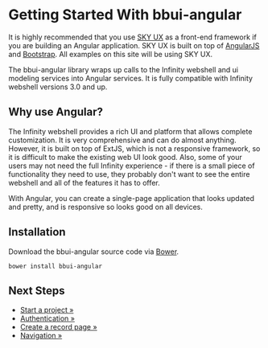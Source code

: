 # Getting Started With bbui-angular

It is highly recommended that you use [SKY UX](http://skyux.developer.blackbaud.com/) as a front-end framework if you are building an Angular application. SKY UX is built on top of [AngularJS](https://angularjs.org/) and [Bootstrap](http://getbootstrap.com/). All examples on this site will be using SKY UX.

The bbui-angular library wraps up calls to the Infinity webshell and ui modeling services into Angular services. It is fully compatible with Infinity webshell versions 3.0 and up.

## Why use Angular?

The Infinity webshell provides a rich UI and platform that allows complete customization. It is very comprehensive and can do almost anything. However, it is built on top of ExtJS, which is not a responsive framework, so it is difficult to make the existing web UI look good. Also, some of your users may not need the full Infinity experience - if there is a small piece of functionality they need to use, they probably don't want to see the entire webshell and all of the features it has to offer.

With Angular, you can create a single-page application that looks updated and pretty, and is responsive so looks good on all devices.

## Installation

Download the bbui-angular source code via [Bower](http://bower.io/).

`bower install bbui-angular`
<!--`bower install git+https://github.com/blackbaud/bbui-angular#~1.0.4`-->

## Next Steps

* [Start a project »](#!/guide/start_project)
* [Authentication »](#!/guide/authentication)
* [Create a record page »](#!/guide/create_record_page)
* [Navigation »](#!/guide/navigation)
